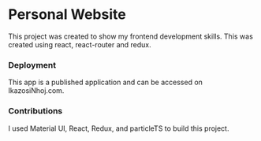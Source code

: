 # Personal Website

This project was created to show my frontend development skills.  This was created using react, react-router and redux.

### Deployment

This app is a published application and can be accessed on IkazosiNhoj.com.

### Contributions

I used Material UI, React, Redux, and particleTS to build this project.

